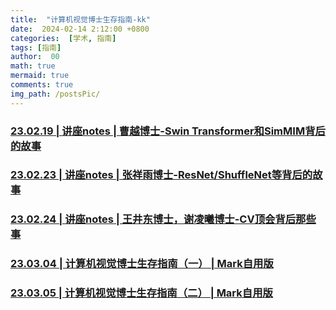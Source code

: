 ```yaml
---
title:  "计算机视觉博士生存指南-kk"
date:  2024-02-14 2:12:00 +0800
categories:  [学术, 指南] 
tags: [指南]     
author:  00                    
math: true
mermaid: true
comments: true
img_path: /postsPic/
---
```



### [23.02.19 | 讲座notes | 曹越博士-Swin Transformer和SimMIM背后的故事](https://mp.weixin.qq.com/s/1iyqjyWR-Iglxy8uJLD9_A)<br>
### [23.02.23 | 讲座notes | 张祥雨博士-ResNet/ShuffleNet等背后的故事](https://mp.weixin.qq.com/s/WnEQTm6OSnxeUGVVf-79GA)<br>
### [23.02.24 | 讲座notes | 王井东博士，谢凌曦博士-CV顶会背后那些事](https://mp.weixin.qq.com/s/aMPP7u-X3pZYM28NKVVcog)<br>
### [23.03.04 | 计算机视觉博士生存指南（一） | Mark自用版](https://mp.weixin.qq.com/s/8nFk1bW3wSaxQ9tb0wTfZw)<br>
### [23.03.05 | 计算机视觉博士生存指南（二） | Mark自用版](https://mp.weixin.qq.com/s/cJDLOonuQeZ14Txiv-Hhzg)<br>
